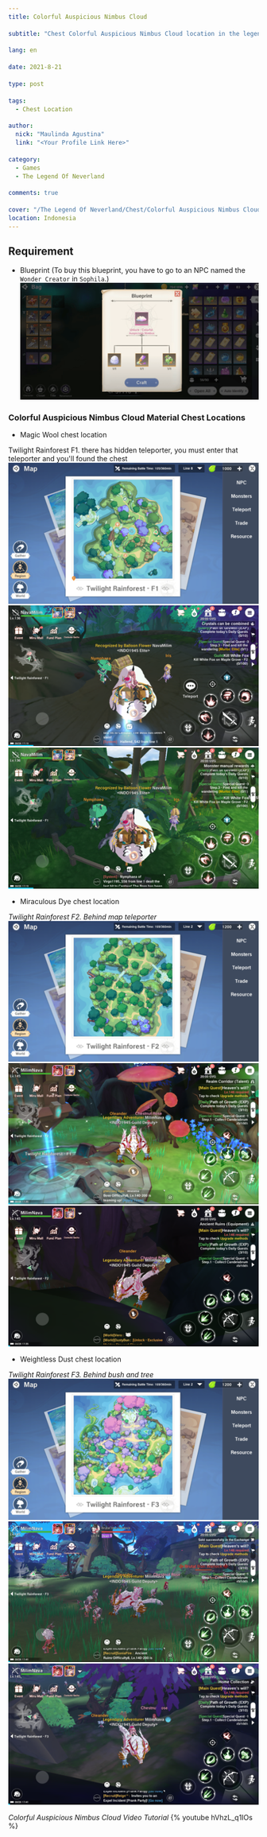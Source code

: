 ```yaml
---
title: Colorful Auspicious Nimbus Cloud

subtitle: "Chest Colorful Auspicious Nimbus Cloud location in the legend of neverland"

lang: en

date: 2021-8-21

type: post

tags:
  - Chest Location

author:
  nick: "Maulinda Agustina"
  link: "<Your Profile Link Here>"

category:
  - Games
  - The Legend Of Neverland

comments: true

cover: "/The Legend Of Neverland/Chest/Colorful Auspicious Nimbus Cloud/cover.jpg"
location: Indonesia
---
```


## Requirement
- Blueprint (To buy this blueprint, you have to go to an NPC named the `Wonder Creator` in `Sophila`.)
![](Colorful%20Auspicious%20Nimbus%20Cloud/Colorful%20Auspicious%20Nimbus%20Cloud.png)

### Colorful Auspicious Nimbus Cloud Material Chest Locations
- Magic Wool chest location

Twilight Rainforest F1. there has hidden teleporter, you must enter that teleporter and you'll found the chest
![](Colorful%20Auspicious%20Nimbus%20Cloud/tr1-map.png)
![](Colorful%20Auspicious%20Nimbus%20Cloud/tr1-chest.png)
![](Colorful%20Auspicious%20Nimbus%20Cloud/tr1-teleporter.png)

- Miraculous Dye chest location

*Twilight Rainforest F2. Behind map teleporter*
![map](Colorful%20Auspicious%20Nimbus%20Cloud/tr2-map.png)
![overview](Colorful%20Auspicious%20Nimbus%20Cloud/tr2-overview.png)
![detail](Colorful%20Auspicious%20Nimbus%20Cloud/tr2-detail.png)

- Weightless Dust chest location

*Twilight Rainforest F3. Behind bush and tree*
![map](Colorful%20Auspicious%20Nimbus%20Cloud/tr3-map.png)
![overview](Colorful%20Auspicious%20Nimbus%20Cloud/tr3-overview.png)
![detail](Colorful%20Auspicious%20Nimbus%20Cloud/tr3-detail.png)


*Colorful Auspicious Nimbus Cloud Video Tutorial*
{% youtube hVhzL_q1IOs %}